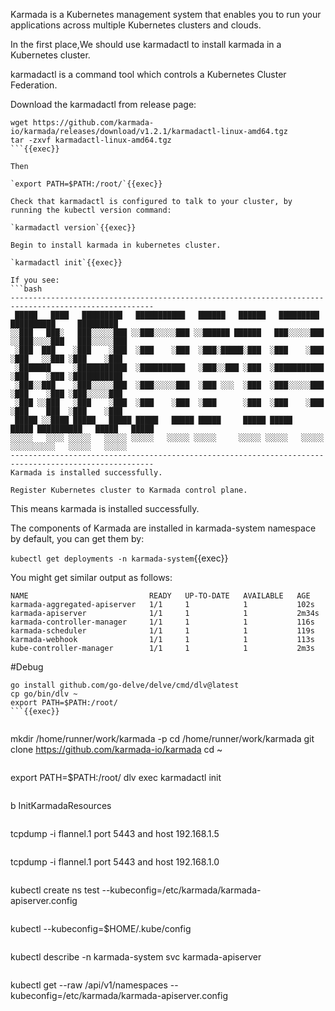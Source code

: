 Karmada is a Kubernetes management system that enables you to run your applications across multiple Kubernetes clusters and clouds.

In the first place,We should use karmadactl to install karmada in a Kubernetes cluster.

karmadactl is a command tool which controls a Kubernetes Cluster Federation.

Download the karmadactl from release page:

```
wget https://github.com/karmada-io/karmada/releases/download/v1.2.1/karmadactl-linux-amd64.tgz
tar -zxvf karmadactl-linux-amd64.tgz
```{{exec}}

Then

`export PATH=$PATH:/root/`{{exec}}

Check that karmadactl is configured to talk to your cluster, by running the kubectl version command:

`karmadactl version`{{exec}}

Begin to install karmada in kubernetes cluster.

`karmadactl init`{{exec}}

If you see:
```bash
------------------------------------------------------------------------------------------------------
 █████   ████   █████████   ███████████   ██████   ██████   █████████   ██████████     █████████
░░███   ███░   ███░░░░░███ ░░███░░░░░███ ░░██████ ██████   ███░░░░░███ ░░███░░░░███   ███░░░░░███
 ░███  ███    ░███    ░███  ░███    ░███  ░███░█████░███  ░███    ░███  ░███   ░░███ ░███    ░███
 ░███████     ░███████████  ░██████████   ░███░░███ ░███  ░███████████  ░███    ░███ ░███████████
 ░███░░███    ░███░░░░░███  ░███░░░░░███  ░███ ░░░  ░███  ░███░░░░░███  ░███    ░███ ░███░░░░░███
 ░███ ░░███   ░███    ░███  ░███    ░███  ░███      ░███  ░███    ░███  ░███    ███  ░███    ░███
 █████ ░░████ █████   █████ █████   █████ █████     █████ █████   █████ ██████████   █████   █████
░░░░░   ░░░░ ░░░░░   ░░░░░ ░░░░░   ░░░░░ ░░░░░     ░░░░░ ░░░░░   ░░░░░ ░░░░░░░░░░   ░░░░░   ░░░░░
------------------------------------------------------------------------------------------------------
Karmada is installed successfully.

Register Kubernetes cluster to Karmada control plane.
```
This means karmada is installed successfully.

The components of Karmada are installed in karmada-system namespace by default, you can get them by:

`kubectl get deployments -n karmada-system`{{exec}}

You might get similar output as follows:
```
NAME                           READY   UP-TO-DATE   AVAILABLE   AGE
karmada-aggregated-apiserver   1/1     1            1           102s
karmada-apiserver              1/1     1            1           2m34s
karmada-controller-manager     1/1     1            1           116s
karmada-scheduler              1/1     1            1           119s
karmada-webhook                1/1     1            1           113s
kube-controller-manager        1/1     1            1           2m3s
```

#Debug
```
go install github.com/go-delve/delve/cmd/dlv@latest
cp go/bin/dlv ~
export PATH=$PATH:/root/
```{{exec}}


```
mkdir /home/runner/work/karmada -p
cd /home/runner/work/karmada
git clone https://github.com/karmada-io/karmada
cd ~
```{{exec}}

```
export PATH=$PATH:/root/
dlv exec karmadactl init
```{{exec}}

```
b InitKarmadaResources
```{{exec}}

```
tcpdump -i flannel.1 port 5443 and host 192.168.1.5
```{{exec}}

```
tcpdump -i flannel.1 port 5443 and host 192.168.1.0
```{{exec}}

```
kubectl create ns test --kubeconfig=/etc/karmada/karmada-apiserver.config
```{{exec}}

```
kubectl --kubeconfig=$HOME/.kube/config
```{{copy}}

```
kubectl describe -n karmada-system svc  karmada-apiserver
```{{exec}}

```
kubectl get --raw /api/v1/namespaces --kubeconfig=/etc/karmada/karmada-apiserver.config
```{{exec}}